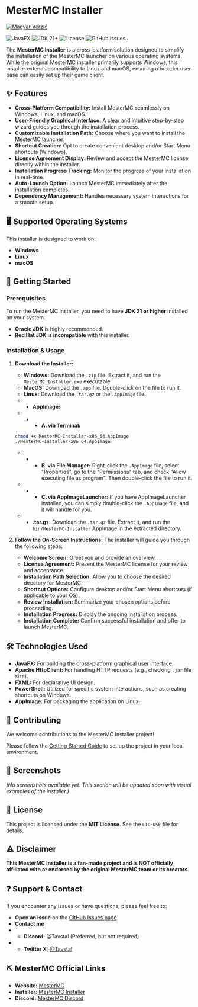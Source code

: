 # MesterMC Installer

[![Magyar Verzió](https://img.shields.io/badge/Magyar%20Verzió-Nyelv-green?style=flat-square)](https://github.com/TavstalDev/MesterMC-Installer/blob/master/README_HUN.md)

![JavaFX](https://img.shields.io/badge/JavaFX-Cross--Platform%20UI-blue?logo=javafx)
![JDK 21+](https://img.shields.io/badge/JDK-21%2B%20Required-orange?logo=openjdk)
![License](https://img.shields.io/github/license/TavstalDev/MesterMC-Installer)
![GitHub issues](https://img.shields.io/github/issues/TavstalDev/MesterMC-Installer)

The **MesterMC Installer** is a cross-platform solution designed to simplify the installation of the MesterMC launcher on various operating systems. While the original MesterMC installer primarily supports Windows, this installer extends compatibility to Linux and macOS, ensuring a broader user base can easily set up their game client.

## ✨ Features

* **Cross-Platform Compatibility:** Install MesterMC seamlessly on Windows, Linux, and macOS.
* **User-Friendly Graphical Interface:** A clear and intuitive step-by-step wizard guides you through the installation process.
* **Customizable Installation Path:** Choose where you want to install the MesterMC launcher.
* **Shortcut Creation:** Opt to create convenient desktop and/or Start Menu shortcuts (Windows).
* **License Agreement Display:** Review and accept the MesterMC license directly within the installer.
* **Installation Progress Tracking:** Monitor the progress of your installation in real-time.
* **Auto-Launch Option:** Launch MesterMC immediately after the installation completes.
* **Dependency Management:** Handles necessary system interactions for a smooth setup.

## 🖥️ Supported Operating Systems

This installer is designed to work on:

* **Windows**
* **Linux**
* **macOS**

## 🚀 Getting Started

### Prerequisites

To run the MesterMC Installer, you need to have **JDK 21 or higher** installed on your system.
* **Oracle JDK** is highly recommended.
* **Red Hat JDK is incompatible** with this installer.

### Installation & Usage

1.  **Download the Installer:**
    * **Windows:** Download the `.zip` file. Extract it, and run the `MesterMC_Installer.exe` executable.
    * **MacOS:** Download the `.app` file. Double-click on the file to run it.
    * **Linux:** Download the `.tar.gz` or the `.AppImage` file.
    * * **AppImage:**
    * * * **A. via Terminal:**
    ```bash
    chmod +x MesterMC-Installer-x86_64.AppImage
    ./MesterMC-Installer-x86_64.AppImage
    ```
    * * * **B. via File Manager:** Right-click the `.AppImage` file, select "Properties", go to the "Permissions" tab, and check "Allow executing file as program". Then double-click the file to run it.
    * * * **C. via AppImageLauncher:** If you have AppImageLauncher installed, you can simply double-click the `.AppImage` file, and it will handle for you.
    * * **.tar.gz:** Download the `.tar.gz` file. Extract it, and run the `bin/MesterMC-Installer` AppImage in the extracted directory.

2.  **Follow the On-Screen Instructions:**
    The installer will guide you through the following steps:
    * **Welcome Screen:** Greet you and provide an overview.
    * **License Agreement:** Present the MesterMC license for your review and acceptance.
    * **Installation Path Selection:** Allow you to choose the desired directory for MesterMC.
    * **Shortcut Options:** Configure desktop and/or Start Menu shortcuts (if applicable to your OS).
    * **Review Installation:** Summarize your chosen options before proceeding.
    * **Installation Progress:** Display the ongoing installation process.
    * **Installation Complete:** Confirm successful installation and offer to launch MesterMC.

## 🛠️ Technologies Used

* **JavaFX:** For building the cross-platform graphical user interface.
* **Apache HttpClient:** For handling HTTP requests (e.g., checking `.jar` file size).
* **FXML:** For declarative UI design.
* **PowerShell:** Utilized for specific system interactions, such as creating shortcuts on Windows.
* **AppImage:** For packaging the application on Linux.

## 🤝 Contributing

We welcome contributions to the MesterMC Installer project!

Please follow the [Getting Started Guide](https://github.com/TavstalDev/MesterMC-Installer/blob/master/docs/building/getting-started.md) to set up the project in your local environment.

## 📸 Screenshots

*(No screenshots available yet. This section will be updated soon with visual examples of the installer.)*

## 📜 License

This project is licensed under the **MIT License**. See the `LICENSE` file for details.

## ⚠️ Disclaimer

**This MesterMC Installer is a fan-made project and is NOT officially affiliated with or endorsed by the original MesterMC team or its creators.**

## ❓ Support & Contact

If you encounter any issues or have questions, please feel free to:

* **Open an issue** on the [GitHub Issues page](https://github.com/tavstal/mmcinstaller/issues).
* **Contact me**
* * **Discord:** @Tavstal (Preferred, but not required)
* * **Twitter X:** [@Tavstal](https://x.com/Tavstal)

## ⛏️ MesterMC Official Links
* **Website:** [MesterMC](https://mestermc.hu/)
* **Installer:** [MesterMC Installer](https://mestermc.eu/)
* **Discord:** [MesterMC Discord](https://discord.gg/mestermc)